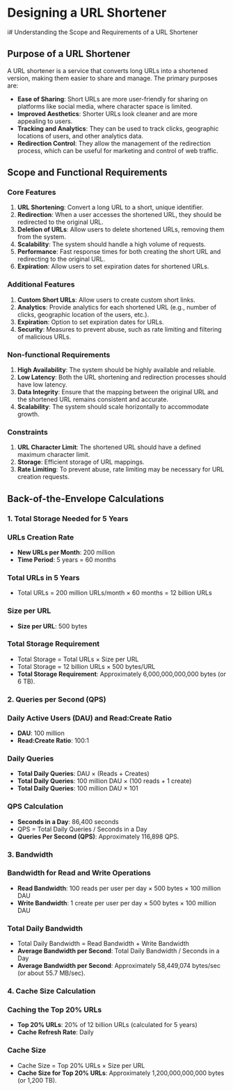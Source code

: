 # Designing a URL Shortener

i# Understanding the Scope and Requirements of a URL Shortener

## Purpose of a URL Shortener

A URL shortener is a service that converts long URLs into a shortened version, making them easier to share and manage.
The primary purposes are:

- **Ease of Sharing**: Short URLs are more user-friendly for sharing on platforms like social media, where character space is limited.
- **Improved Aesthetics**: Shorter URLs look cleaner and are more appealing to users.
- **Tracking and Analytics**: They can be used to track clicks, geographic locations of users, and other analytics data.
- **Redirection Control**: They allow the management of the redirection process, which can be useful for marketing and control of web traffic.

## Scope and Functional Requirements

### Core Features

1. **URL Shortening**: Convert a long URL to a short, unique identifier.
2. **Redirection**: When a user accesses the shortened URL, they should be redirected to the original URL.
3. **Deletion of URLs**: Allow users to delete shortened URLs, removing them from the system.
4. **Scalability**: The system should handle a high volume of requests.
5. **Performance**: Fast response times for both creating the short URL and redirecting to the original URL.
6. **Expiration**: Allow users to set expiration dates for shortened URLs.

### Additional Features

1. **Custom Short URLs**: Allow users to create custom short links.
2. **Analytics**: Provide analytics for each shortened URL (e.g., number of clicks, geographic location of the users, etc.).
3. **Expiration**: Option to set expiration dates for URLs.
4. **Security**: Measures to prevent abuse, such as rate limiting and filtering of malicious URLs.

### Non-functional Requirements

1. **High Availability**: The system should be highly available and reliable.
2. **Low Latency**: Both the URL shortening and redirection processes should have low latency.
3. **Data Integrity**: Ensure that the mapping between the original URL and the shortened URL remains consistent and accurate.
4. **Scalability**: The system should scale horizontally to accommodate growth.

### Constraints

1. **URL Character Limit**: The shortened URL should have a defined maximum character limit.
2. **Storage**: Efficient storage of URL mappings.
3. **Rate Limiting**: To prevent abuse, rate limiting may be necessary for URL creation requests.

## Back-of-the-Envelope Calculations

### 1. Total Storage Needed for 5 Years

### URLs Creation Rate
- **New URLs per Month**: 200 million
- **Time Period**: 5 years = 60 months

### Total URLs in 5 Years
- Total URLs = 200 million URLs/month × 60 months = 12 billion URLs

### Size per URL
- **Size per URL**: 500 bytes

### Total Storage Requirement
- Total Storage = Total URLs × Size per URL
- Total Storage = 12 billion URLs × 500 bytes/URL
- **Total Storage Requirement**: Approximately 6,000,000,000,000 bytes (or 6 TB).

### 2. Queries per Second (QPS)

### Daily Active Users (DAU) and Read:Create Ratio
- **DAU**: 100 million
- **Read:Create Ratio**: 100:1

### Daily Queries
- **Total Daily Queries**: DAU × (Reads + Creates)
- **Total Daily Queries**: 100 million DAU × (100 reads + 1 create)
- **Total Daily Queries**: 100 million DAU × 101

### QPS Calculation
- **Seconds in a Day**: 86,400 seconds
- QPS = Total Daily Queries / Seconds in a Day
- **Queries Per Second (QPS)**: Approximately 116,898 QPS.

### 3. Bandwidth

### Bandwidth for Read and Write Operations
- **Read Bandwidth**: 100 reads per user per day × 500 bytes × 100 million DAU
- **Write Bandwidth**: 1 create per user per day × 500 bytes × 100 million DAU

### Total Daily Bandwidth
- Total Daily Bandwidth = Read Bandwidth + Write Bandwidth
- **Average Bandwidth per Second**: Total Daily Bandwidth / Seconds in a Day
- **Average Bandwidth per Second**: Approximately 58,449,074 bytes/sec (or about 55.7 MB/sec).

### 4. Cache Size Calculation

### Caching the Top 20% URLs
- **Top 20% URLs**: 20% of 12 billion URLs (calculated for 5 years)
- **Cache Refresh Rate**: Daily

### Cache Size
- Cache Size = Top 20% URLs × Size per URL
- **Cache Size for Top 20% URLs**: Approximately 1,200,000,000,000 bytes (or 1,200 TB).


